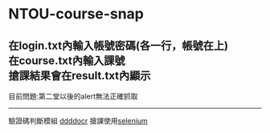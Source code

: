 # NTOU-course-snap

在login.txt內輸入帳號密碼(各一行，帳號在上)
<br>
在course.txt內輸入課號
<br>
搶課結果會在result.txt內顯示
---------------------------------------------

目前問題:第二堂以後的alert無法正確抓取

---------------------------------------------

驗證碼判斷模組 [ddddocr](https://github.com/sml2h3/ddddocr)
搶課使用[selenium](https://www.selenium.dev/)